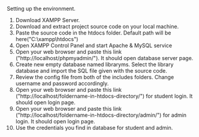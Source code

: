Setting up the environment.
1. Download XAMPP Server.
2. Download and extract project source code on your local machine.
3. Paste the source code in the htdocs folder. Default path will be here("C:\xampp\htdocs")
4. Open XAMPP Control Panel and start Apache & MySQL service
5. Open your web browser and paste this link ("http://localhost/phpmyadmin/"). It should open database server page.
6. Create new empty database named libraryms. Select the library database and import the SQL file given with the source code.
7. Review the config file from both of the includes folders. Change username and password accordingly.
8. Open your web browser and paste this link ("http://localhost/foldername-in-htdocs-directory/") for student login. It should open login page.
9. Open your web browser and paste this link ("http://localhost/foldername-in-htdocs-directory/admin/") for admin login. It should open login page.
10. Use the credentials you find in database for student and admin.
